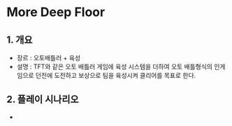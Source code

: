# More Deep Floor

## 1. 개요

- 장르 : 오토배틀러 + 육성
- 설명 : TFT와 같은 오토 배틀러 게임에 육성 시스템을 더하여 오토 배틀형식의 인게임으로 던전에 도전하고 보상으로 팀을 육성시켜 클리어를 목표로 한다.

## 2. 플레이 시나리오

- 

